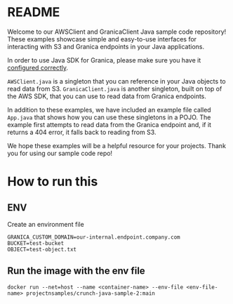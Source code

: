 # README

Welcome to our AWSClient and GranicaClient Java sample code repository! These examples showcase simple and easy-to-use interfaces for interacting with S3 and Granica endpoints in your Java applications.

In order to use Java SDK for Granica, please make sure you have it [configured correctly](https://github.com/project-n-oss/projectn-bolt-java#usage).

`AWSClient.java` is a singleton that you can reference in your Java objects to read data from S3. `GranicaClient.java` is another singleton, built on top of the AWS SDK, that you can use to read data from Granica endpoints.

In addition to these examples, we have included an example file called `App.java` that shows how you can use these singletons in a POJO. The example first attempts to read data from the Granica endpoint and, if it returns a 404 error, it falls back to reading from S3.

We hope these examples will be a helpful resource for your projects. Thank you for using our sample code repo!


# How to run this
## ENV
Create an environment file

```
GRANICA_CUSTOM_DOMAIN=our-internal.endpoint.company.com
BUCKET=test-bucket
OBJECT=test-object.txt
```

## Run the image with the env file
`docker run --net=host --name <container-name> --env-file <env-file-name> projectnsamples/crunch-java-sample-2:main`

